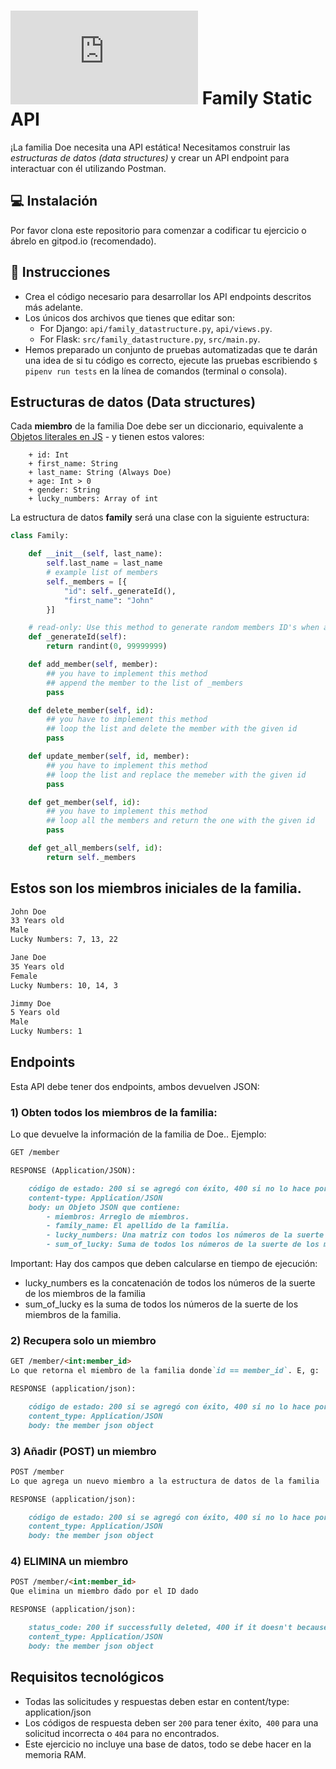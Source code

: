 # ![alt text](https://assets.breatheco.de/apis/img/images.php?blob&random&cat=icon&tags=breathecode,32) Family Static API

¡La familia Doe necesita una API estática! Necesitamos construir las *estructuras de datos (data structures)* y crear un API endpoint para interactuar con él utilizando Postman.

## 💻 Instalación

Por favor clona este repositorio para comenzar a codificar tu ejercicio o ábrelo en gitpod.io (recomendado).

## 📝 Instrucciones

- Crea el código necesario para desarrollar los API endpoints descritos más adelante.
- Los únicos dos archivos que tienes que editar son:
	- For Django: `api/family_datastructure.py`, `api/views.py`.
	- For Flask: `src/family_datastructure.py`, `src/main.py`.
- Hemos preparado un conjunto de pruebas automatizadas que te darán una idea de si tu código es correcto, ejecute las pruebas escribiendo `$ pipenv run tests` en la línea de comandos (terminal o consola).

## Estructuras de datos (Data structures)

Cada **miembro** de la familia Doe debe ser un diccionario, equivalente a [Objetos literales en JS](https://www.dyn-web.com/tutorials/object-literal/) - y tienen estos valores:
```
    + id: Int
    + first_name: String
    + last_name: String (Always Doe)
    + age: Int > 0
    + gender: String
    + lucky_numbers: Array of int
```
La estructura de datos **family** será una clase con la siguiente estructura:

```python
class Family:

	def __init__(self, last_name):
		self.last_name = last_name
        # example list of members
        self._members = [{
            "id": self._generateId(),
            "first_name": "John"
        }]

    # read-only: Use this method to generate random members ID's when adding members into the list
    def _generateId(self):
        return randint(0, 99999999)

	def add_member(self, member):
        ## you have to implement this method
        ## append the member to the list of _members
		pass

	def delete_member(self, id):
        ## you have to implement this method
        ## loop the list and delete the member with the given id
		pass

	def update_member(self, id, member):
        ## you have to implement this method
        ## loop the list and replace the memeber with the given id
		pass

	def get_member(self, id):
        ## you have to implement this method
        ## loop all the members and return the one with the given id
		pass

	def get_all_members(self, id):
		return self._members
```

## Estos son los miembros iniciales de la familia.

```md
John Doe
33 Years old
Male
Lucky Numbers: 7, 13, 22

Jane Doe
35 Years old
Female
Lucky Numbers: 10, 14, 3

Jimmy Doe
5 Years old
Male
Lucky Numbers: 1
```

## Endpoints

Esta API debe tener dos endpoints, ambos devuelven JSON:

### 1) Obten todos los miembros de la familia:
Lo que devuelve la información de la familia de Doe.. Ejemplo:

```md
GET /member

RESPONSE (Application/JSON):

    código de estado: 200 si se agregó con éxito, 400 si no lo hace porque el cliente (solicitud) falla, 500 si el servidor encuentra un error
    content-type: Application/JSON
    body: un Objeto JSON que contiene:
        - miembros: Arreglo de miembros.
        - family_name: El apellido de la familia.
        - lucky_numbers: Una matriz con todos los números de la suerte de los miembros de la familia.
        - sum_of_lucky: Suma de todos los números de la suerte de los miembros de la familia.
```
Important: Hay dos campos que deben calcularse en tiempo de ejecución:
- lucky_numbers es la concatenación de todos los números de la suerte de los miembros de la familia
- sum_of_lucky es la suma de todos los números de la suerte de los miembros de la familia.


### 2) Recupera solo un miembro

```md
GET /member/<int:member_id>
Lo que retorna el miembro de la familia donde`id == member_id`. E, g:

RESPONSE (application/json):

    código de estado: 200 si se agregó con éxito, 400 si no lo hace porque el cliente (solicitud) falla, 500 si el servidor encuentra un error
    content_type: Application/JSON
    body: the member json object
```



### 3) Añadir (POST) un miembro

```md
POST /member
Lo que agrega un nuevo miembro a la estructura de datos de la familia

RESPONSE (application/json):

    código de estado: 200 si se agregó con éxito, 400 si no lo hace porque el cliente (solicitud) falla, 500 si el servidor encuentra un error
    content_type: Application/JSON
    body: the member json object
```



### 4) ELIMINA un miembro

```md
POST /member/<int:member_id>
Que elimina un miembro dado por el ID dado

RESPONSE (application/json):

    status_code: 200 if successfully deleted, 400 if it doesn't because the client-side (request) screw up, 500 if the server encouner an error
    content_type: Application/JSON
    body: the member json object
```

## Requisitos tecnológicos

- Todas las solicitudes y respuestas deben estar en content/type: application/json
- Los códigos de respuesta deben ser `200` para tener éxito,` 400` para una solicitud incorrecta o `404` para no encontrados.
- Este ejercicio no incluye una base de datos, todo se debe hacer en la memoria RAM.
